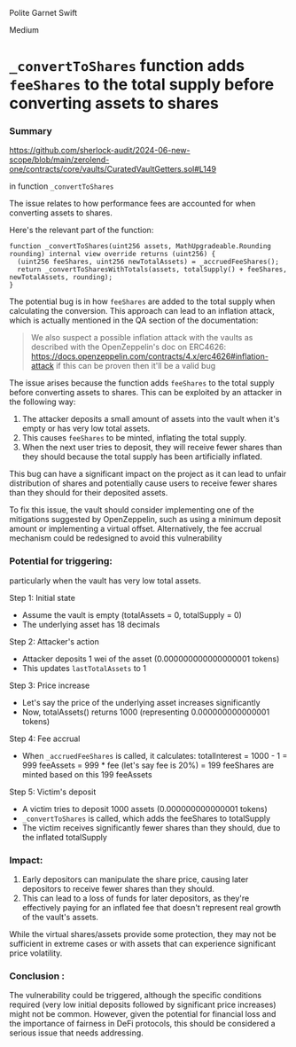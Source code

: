 Polite Garnet Swift

Medium

# `_convertToShares` function adds `feeShares` to the total supply before converting assets to shares

### Summary

https://github.com/sherlock-audit/2024-06-new-scope/blob/main/zerolend-one/contracts/core/vaults/CuratedVaultGetters.sol#L149

in function  `_convertToShares`

The issue relates to how performance fees are accounted for when converting assets to shares.

Here's the relevant part of the  function:

```solidity
function _convertToShares(uint256 assets, MathUpgradeable.Rounding rounding) internal view override returns (uint256) {
  (uint256 feeShares, uint256 newTotalAssets) = _accruedFeeShares();
  return _convertToSharesWithTotals(assets, totalSupply() + feeShares, newTotalAssets, rounding);
}
```

The potential bug is in how `feeShares` are added to the total supply when calculating the conversion. This approach can lead to an inflation attack, which is actually mentioned in the QA section of the documentation:

> We also suspect a possible inflation attack with the vaults as described with the OpenZeppelin's doc on ERC4626: https://docs.openzeppelin.com/contracts/4.x/erc4626#inflation-attack if this can be proven then it'll be a valid bug

The issue arises because the function adds `feeShares` to the total supply before converting assets to shares. This can be exploited by an attacker in the following way:

1. The attacker deposits a small amount of assets into the vault when it's empty or has very low total assets.
2. This causes `feeShares` to be minted, inflating the total supply.
3. When the next user tries to deposit, they will receive fewer shares than they should because the total supply has been artificially inflated.

This bug can have a significant impact on the project as it can lead to unfair distribution of shares and potentially cause users to receive fewer shares than they should for their deposited assets.

To fix this issue, the vault should consider implementing one of the mitigations suggested by OpenZeppelin, such as using a minimum deposit amount or implementing a virtual offset. Alternatively, the fee accrual mechanism could be redesigned to avoid this vulnerability


### Potential for triggering:

particularly when the vault has very low total assets.


Step 1: Initial state
- Assume the vault is empty (totalAssets = 0, totalSupply = 0)
- The underlying asset has 18 decimals

Step 2: Attacker's action
- Attacker deposits 1 wei of the asset (0.000000000000000001 tokens)
- This updates `lastTotalAssets` to 1

Step 3: Price increase
- Let's say the price of the underlying asset increases significantly
- Now, totalAssets() returns 1000 (representing 0.000000000000001 tokens)

Step 4: Fee accrual
- When `_accruedFeeShares` is called, it calculates:
  totalInterest = 1000 - 1 = 999
  feeAssets = 999 * fee (let's say fee is 20%) = 199
  feeShares are minted based on this 199 feeAssets

Step 5: Victim's deposit
- A victim tries to deposit 1000 assets (0.000000000000001 tokens)
- `_convertToShares` is called, which adds the feeShares to totalSupply
- The victim receives significantly fewer shares than they should, due to the inflated totalSupply

### Impact:
1. Early depositors can manipulate the share price, causing later depositors to receive fewer shares than they should.
2. This can lead to a loss of funds for later depositors, as they're effectively paying for an inflated fee that doesn't represent real growth of the vault's assets.

While the virtual shares/assets provide some protection, they may not be sufficient in extreme cases or with assets that can experience significant price volatility.

### Conclusion :

The vulnerability could be triggered, although the specific conditions required (very low initial deposits followed by significant price increases) might not be common. However, given the potential for financial loss and the importance of fairness in DeFi protocols, this should be considered a serious issue that needs addressing.